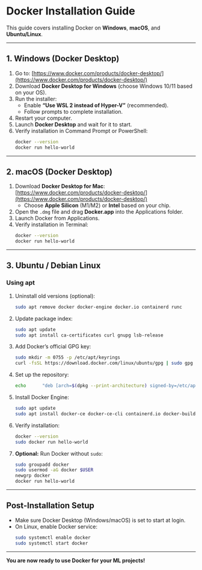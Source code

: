 # Docker Installation Guide

This guide covers installing Docker on **Windows**, **macOS**, and **Ubuntu/Linux**.

---

## 1. Windows (Docker Desktop)

1. Go to: [https://www.docker.com/products/docker-desktop/](https://www.docker.com/products/docker-desktop/)
2. Download **Docker Desktop for Windows** (choose Windows 10/11 based on your OS).
3. Run the installer:
   - Enable **“Use WSL 2 instead of Hyper-V”** (recommended).
   - Follow prompts to complete installation.
4. Restart your computer.
5. Launch **Docker Desktop** and wait for it to start.
6. Verify installation in Command Prompt or PowerShell:
   ```bash
   docker --version
   docker run hello-world
   ```

---

## 2. macOS (Docker Desktop)

1. Download **Docker Desktop for Mac**:  
   [https://www.docker.com/products/docker-desktop/](https://www.docker.com/products/docker-desktop/)
   - Choose **Apple Silicon** (M1/M2) or **Intel** based on your chip.
2. Open the `.dmg` file and drag **Docker.app** into the Applications folder.
3. Launch Docker from Applications.
4. Verify installation in Terminal:
   ```bash
   docker --version
   docker run hello-world
   ```

---

## 3. Ubuntu / Debian Linux

### Using apt

1. Uninstall old versions (optional):
   ```bash
   sudo apt remove docker docker-engine docker.io containerd runc
   ```
2. Update package index:
   ```bash
   sudo apt update
   sudo apt install ca-certificates curl gnupg lsb-release
   ```
3. Add Docker’s official GPG key:
   ```bash
   sudo mkdir -m 0755 -p /etc/apt/keyrings
   curl -fsSL https://download.docker.com/linux/ubuntu/gpg | sudo gpg --dearmor -o /etc/apt/keyrings/docker.gpg
   ```
4. Set up the repository:
   ```bash
   echo      "deb [arch=$(dpkg --print-architecture) signed-by=/etc/apt/keyrings/docker.gpg] https://download.docker.com/linux/ubuntu      $(lsb_release -cs) stable" | sudo tee /etc/apt/sources.list.d/docker.list > /dev/null
   ```
5. Install Docker Engine:
   ```bash
   sudo apt update
   sudo apt install docker-ce docker-ce-cli containerd.io docker-buildx-plugin docker-compose-plugin
   ```
6. Verify installation:
   ```bash
   docker --version
   sudo docker run hello-world
   ```
7. **Optional:** Run Docker without `sudo`:
   ```bash
   sudo groupadd docker
   sudo usermod -aG docker $USER
   newgrp docker
   docker run hello-world
   ```

---

## Post-Installation Setup

- Make sure Docker Desktop (Windows/macOS) is set to start at login.
- On Linux, enable Docker service:
  ```bash
  sudo systemctl enable docker
  sudo systemctl start docker
  ```

---

**You are now ready to use Docker for your ML projects!**
